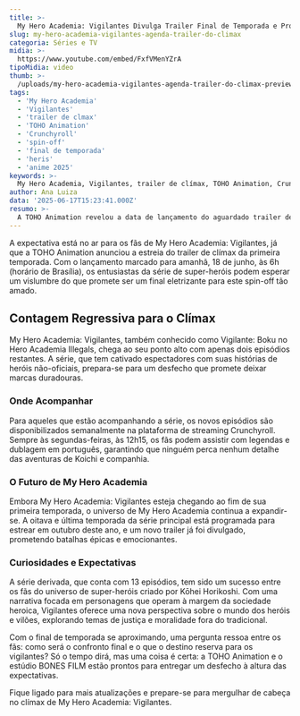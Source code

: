```yaml
---
title: >-
  My Hero Academia: Vigilantes Divulga Trailer Final de Temporada e Promete Emocionar
slug: my-hero-academia-vigilantes-agenda-trailer-do-climax
categoria: Séries e TV
midia: >-
  https://www.youtube.com/embed/FxfVMenYZrA
tipoMidia: video
thumb: >-
  /uploads/my-hero-academia-vigilantes-agenda-trailer-do-climax-preview.jpg
tags:
  - 'My Hero Academia'
  - 'Vigilantes'
  - 'trailer de clmax'
  - 'TOHO Animation'
  - 'Crunchyroll'
  - 'spin-off'
  - 'final de temporada'
  - 'heris'
  - 'anime 2025'
keywords: >-
  My Hero Academia, Vigilantes, trailer de clímax, TOHO Animation, Crunchyroll, spin-off, final de temporada, heróis, anime 2025
author: Ana Luiza
data: '2025-06-17T15:23:41.000Z'
resumo: >-
  A TOHO Animation revelou a data de lançamento do aguardado trailer de clímax para My Hero Academia: Vigilantes, enquanto a série se aproxima de seu desfecho emocionante. Faltando apenas dois episódios para o final da primeira temporada, os fãs aguardam ansiosos para ver o que está por vir.
---
```


A expectativa está no ar para os fãs de My Hero Academia: Vigilantes, já que a TOHO Animation anunciou a estreia do trailer de clímax da primeira temporada. Com o lançamento marcado para amanhã, 18 de junho, às 6h (horário de Brasília), os entusiastas da série de super-heróis podem esperar um vislumbre do que promete ser um final eletrizante para este spin-off tão amado. 

## Contagem Regressiva para o Clímax
My Hero Academia: Vigilantes, também conhecido como Vigilante: Boku no Hero Academia Illegals, chega ao seu ponto alto com apenas dois episódios restantes. A série, que tem cativado espectadores com suas histórias de heróis não-oficiais, prepara-se para um desfecho que promete deixar marcas duradouras.

### Onde Acompanhar
Para aqueles que estão acompanhando a série, os novos episódios são disponibilizados semanalmente na plataforma de streaming Crunchyroll. Sempre às segundas-feiras, às 12h15, os fãs podem assistir com legendas e dublagem em português, garantindo que ninguém perca nenhum detalhe das aventuras de Koichi e companhia.

### O Futuro de My Hero Academia
Embora My Hero Academia: Vigilantes esteja chegando ao fim de sua primeira temporada, o universo de My Hero Academia continua a expandir-se. A oitava e última temporada da série principal está programada para estrear em outubro deste ano, e um novo trailer já foi divulgado, prometendo batalhas épicas e emocionantes.

### Curiosidades e Expectativas
A série derivada, que conta com 13 episódios, tem sido um sucesso entre os fãs do universo de super-heróis criado por Kōhei Horikoshi. Com uma narrativa focada em personagens que operam à margem da sociedade heroica, Vigilantes oferece uma nova perspectiva sobre o mundo dos heróis e vilões, explorando temas de justiça e moralidade fora do tradicional.

Com o final de temporada se aproximando, uma pergunta ressoa entre os fãs: como será o confronto final e o que o destino reserva para os vigilantes? Só o tempo dirá, mas uma coisa é certa: a TOHO Animation e o estúdio BONES FILM estão prontos para entregar um desfecho à altura das expectativas.

Fique ligado para mais atualizações e prepare-se para mergulhar de cabeça no clímax de My Hero Academia: Vigilantes.